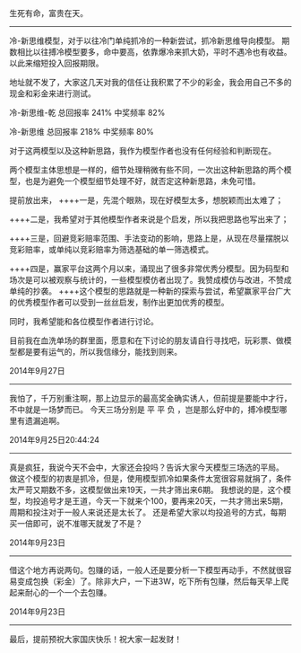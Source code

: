 生死有命，富贵在天。



-------------------------------------------------------------
冷-新思维模型，对于以往冷门单纯抓冷的一种新尝试，抓冷新思维导向模型。
期数相比以往搏冷模型要多，命中要高，依靠爆冷来抓大奶，平时不遇冷也有收益。
以此来缩短投入回报期限。

地址就不发了，大家这几天对我的信任让我积累了不少的彩金，我会用自己不多的现金和彩金来进行测试。

冷-新思维-乾
总回报率
241%
中奖频率
82%

冷-新思维
总回报率
218%
中奖频率
80%

对于这两模型以及这种新思路，我作为模型作者也没有任何经验和判断现在。

两个模型主体思想是一样的，细节处理稍微有些不同，一次出这种新思路的两个模型，也是为避免一个模型细节处理不好，就否定这种新思路，未免可惜。

提前放出来，
++++一是，先混个眼熟，现在好模型太多，想脱颖而出太难了；

++++二是，我希望对于其他模型作者来说是个启发，所以我把思路也写出来了；

++++三是，回避竞彩赔率范围、手法变动的影响，思路上是，从现在尽量摆脱以竞彩赔率，或单纯以竞彩赔率为筛选基础的单一筛选模式。

++++四是，赢家平台这两个月以来，涌现出了很多非常优秀分模型。因为码型和场次是可以被观察与统计的，一些模型模仿者出现了。我赞成模仿与改进，不赞成单纯的抄袭。
++++这个模型的思路就是一种新的探索与尝试，希望赢家平台广大的优秀模型作者可以受到一丝丝启发，制作出更加优秀的模型。

同时，我希望能和各位模型作者进行讨论。

目前我在血洗单场的群里面，愿意和在下讨论的朋友请自行寻找吧，玩彩票、做模型都是要有运气的，所以我信缘分，能找到则来。

2014年9月27日

-----------------------------------------------------------------------------
我怕了，千万别重注啊，那上边显示的最高奖金确实诱人，但前提是要能中才行，不中就是一场梦而已。
今天三场分别是 平 平 负 ，岂是那么好中的，搏冷模型哪里有遗漏追啊。

2014年9月25日20:44:24

-------------------------------------------------------------
真是疯狂，我说今天不会中，大家还会投吗？告诉大家今天模型三场选的平局。
做这个模型的初衷是抓冷，但是，使用模型抓冷如果条件太宽很容易就捐了，条件太严苛又期数不多，这模型做出来19天，一共才筛出来6期。
我想说的是，这个模型，均投追号才是王道，今天一下就来个100，要再来20天，一共才筛出来5期，周期和投注对于一般人来说还是太长了。
还是希望大家以均投追号的方式，每期买一倍即可，说不准哪天就发了不是？

2014年9月23日

-------------------------------------------------------------------------------
借这个地方再说两句。包赚的话，一般人还是要分析一下模型再动手，不然就很容易变成包换（彩金）了。除非大户，一下进3W，吃下所有包赚，然后每天早上爬起来耐心的一个一个去包赚。

2014年9月23日

-------------------------------------------------------------
最后，提前预祝大家国庆快乐！祝大家一起发财！